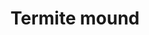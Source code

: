 ---
title: Termite mound
category: blog
lat: 18.60994
lng: 98.64997
image: https://s3-us-west-2.amazonaws.com/travels2013/2014-01-11 20:00:23 PST.jpg
observation: 20140111200023PST
---